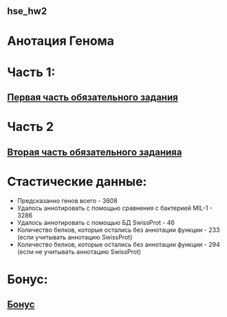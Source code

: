 ## hse_hw2
# Анотация Генома
# Часть 1:
## [Первая часть обязательного задания](https://colab.research.google.com/drive/1ol9Aznq3EkJHnCFPqG8yjq3QOoaM453v)

# Часть 2
## [Вторая часть обязательного заданияа](https://colab.research.google.com/drive/17g22Vn62bEAqtyHcccQEoH5mmGY9Asid#scrollTo=FEWN0c175aKh)

# Стастические данные:
+ Предсказанно генов всего - 3608
+ Удалось аннотировать с помощью сравнения с бактерией MIL-1 - 3286
+ Удалось аннотировать с помощью БД SwissProt - 46
+ Количество белков, которые остались без аннотации функции - 233 (если учитывать аннотацию SwissProt)
+ Количество белков, которые остались без аннотации функции - 294 (если не учитывать аннотацию SwissProt)



# Бонус:
## [Бонус](https://colab.research.google.com/drive/1jljA0QoX2tz18oQ4HjPuo9vlsDm9673q)




